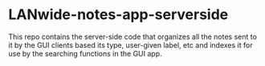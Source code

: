 # LANwide-notes-app-serverside
This repo contains the server-side code that organizes all the notes sent to it by the GUI clients based its type, user-given label, etc and indexes it for use by the searching functions in the GUI app. 
